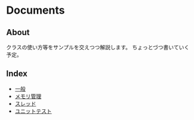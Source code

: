 Documents
=========

About
-----
クラスの使い方等をサンプルを交えつつ解説します。
ちょっとづつ書いていく予定。

Index
-----

* [一般](kernel/general.md)
* [メモリ管理](kernel/mem.md)
* [スレッド](kernel/thread.md)
* [ユニットテスト](kernel/test.md)